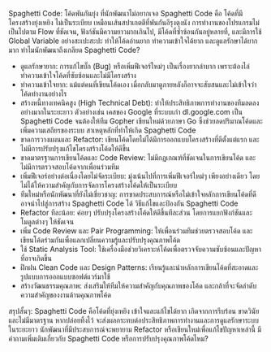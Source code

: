 Spaghetti Code: โค้ดพันกันยุ่ง ที่นักพัฒนาไม่อยากเจอ
Spaghetti Code คือ โค้ดที่มีโครงสร้างยุ่งเหยิง ไม่เป็นระเบียบ เหมือนเส้นสปาเกตตีที่พันกันอีรุงตุงนัง การทำงานของโปรแกรมไม่เป็นไปตาม Flow ที่ชัดเจน, ฟังก์ชันมีความยาวมากเกินไป, มีโค้ดที่ซ้ำซ้อนกันอยู่หลายที่, และมีการใช้ Global Variable อย่างสะเปะสะปะ ทำให้โค้ดอ่านยาก ทำความเข้าใจได้ยาก และดูแลรักษาได้ยากมาก
ทำไมนักพัฒนาถึงเกลียด Spaghetti Code?
 * ดูแลรักษายาก: การแก้ไขบั๊ก (Bug) หรือเพิ่มฟีเจอร์ใหม่ๆ เป็นเรื่องยากลำบาก เพราะต้องไล่ทำความเข้าใจโค้ดที่ซับซ้อนและไม่มีโครงสร้าง
 * ทำความเข้าใจยาก: แม้แต่คนที่เขียนโค้ดเอง เมื่อกลับมาดูภายหลังก็อาจจะสับสนและไม่เข้าใจว่าโค้ดทำงานอย่างไร
 * สร้างหนี้ทางเทคนิคสูง (High Technical Debt): ทำให้ประสิทธิภาพการทำงานของทีมลดลงอย่างมากในระยะยาว ตัวอย่างเช่น เคสของ Google ที่ระบบเก่า dl.google.com เป็น Spaghetti Code จนต้องให้ทีม Gopher เขียนใหม่ด้วยภาษา Go ซึ่งช่วยลดปริมาณโค้ดและเพิ่มความเสถียรของระบบ
สาเหตุหลักที่ทำให้เกิด Spaghetti Code
 * ขาดการวางแผนและ Refactor: เขียนโค้ดโดยไม่ได้มีการออกแบบโครงสร้างที่ดีตั้งแต่แรก และไม่มีการปรับปรุงแก้ไขโครงสร้างโค้ดให้ดีขึ้น
 * ขาดมาตรฐานการเขียนโค้ดและ Code Review: ไม่มีกฎเกณฑ์ที่ชัดเจนในการเขียนโค้ด และไม่มีการตรวจสอบโค้ดจากเพื่อนร่วมทีม
 * เพิ่มฟีเจอร์อย่างต่อเนื่องโดยไม่จัดระเบียบ: มุ่งเน้นไปที่การเพิ่มฟีเจอร์ใหม่ๆ เพียงอย่างเดียว โดยไม่ได้ให้ความสำคัญกับการจัดการโครงสร้างโค้ดให้เป็นระเบียบ
 * ทีมใหม่หรือนักพัฒนาที่ยังไม่เชี่ยวชาญ: การขาดประสบการณ์หรือไม่เข้าใจหลักการเขียนโค้ดที่ดี อาจนำไปสู่การสร้าง Spaghetti Code ได้
วิธีแก้ไขและป้องกัน Spaghetti Code
 * Refactor ทีละน้อย: ค่อยๆ ปรับปรุงโครงสร้างโค้ดให้ดีขึ้นทีละส่วน โดยการแยกฟังก์ชันและโมดูลต่างๆ ให้ชัดเจน
 * เพิ่ม Code Review และ Pair Programming: ให้เพื่อนร่วมทีมช่วยตรวจสอบโค้ด และเขียนโค้ดร่วมกันเพื่อแลกเปลี่ยนความรู้และปรับปรุงคุณภาพโค้ด
 * ใช้ Static Analysis Tool: ใช้เครื่องมือช่วยวิเคราะห์โค้ดเพื่อตรวจจับความซับซ้อนและปัญหาที่อาจเกิดขึ้น
 * ฝึกฝน Clean Code และ Design Patterns: เรียนรู้และนำหลักการเขียนโค้ดที่สะอาดและรูปแบบการออกแบบซอฟต์แวร์มาใช้
 * สร้างวัฒนธรรมคุณภาพ: ส่งเสริมให้ทีมให้ความสำคัญกับคุณภาพของโค้ด และกล้าที่จะจัดลำดับความสำคัญของงานด้านคุณภาพโค้ด
   
สรุปสั้นๆ: Spaghetti Code คือโค้ดที่ยุ่งเหยิง เข้าใจและแก้ไขได้ยาก เกิดจากการรีบร้อน ขาดวินัย และไม่มีมาตรฐาน หากปล่อยทิ้งไว้ จะส่งผลกระทบต่อประสิทธิภาพการทำงานและการดูแลรักษาระบบในระยะยาว นักพัฒนาที่มีประสบการณ์จะพยายาม Refactor หรือเขียนใหม่เพื่อแก้ไขปัญหาเหล่านี้
มีคำถามเพิ่มเติมเกี่ยวกับ Spaghetti Code หรือการปรับปรุงคุณภาพโค้ดไหม?
